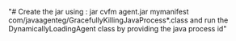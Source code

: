"# Create the jar using : jar cvfm agent.jar mymanifest com/javaagenteg/GracefullyKillingJavaProcess*.class and run the DynamicallyLoadingAgent class by providing the java process id"

